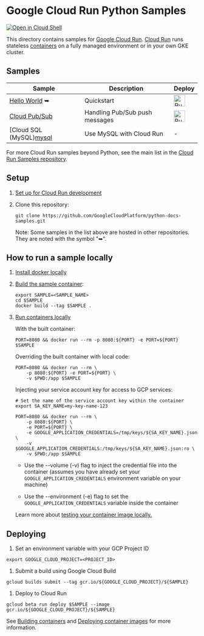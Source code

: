# Google Cloud Run Python Samples

[![Open in Cloud Shell][shell_img]][shell_link]

[shell_img]: http://gstatic.com/cloudssh/images/open-btn.png
[shell_link]: https://console.cloud.google.com/cloudshell/open?git_repo=https://github.com/GoogleCloudPlatform/python-docs-samples&page=editor&open_in_editor=blog/README.md

This directory contains samples for [Google Cloud Run](https://cloud.run). [Cloud Run][run_docs] runs stateless [containers](https://cloud.google.com/containers/) on a fully managed environment or in your own GKE cluster.

## Samples

|           Sample                |        Description       |     Deploy    |
| ------------------------------- | ------------------------ | ------------- |
|[Hello World][helloworld]&nbsp;&#10149; | Quickstart | [<img src="https://storage.googleapis.com/cloudrun/button.svg" alt="Run on Google Cloud" height="30">][run_button_helloworld] |
|[Cloud Pub/Sub][pubsub] | Handling Pub/Sub push messages | [<img src="https://storage.googleapis.com/cloudrun/button.svg" alt="Run on Google Cloud" height="30">][run_button_pubsub] |
|[Cloud SQL (MySQL)[mysql]        | Use MySQL with Cloud Run |      -        |

For more Cloud Run samples beyond Python, see the main list in the [Cloud Run Samples repository](https://github.com/GoogleCloudPlatform/cloud-run-samples).

## Setup

1. [Set up for Cloud Run development](https://cloud.google.com/run/docs/setup)

2. Clone this repository:

    ```
    git clone https://github.com/GoogleCloudPlatform/python-docs-samples.git
    ```

    Note: Some samples in the list above are hosted in other repositories. They are noted with the symbol "&#10149;".


## How to run a sample locally

1. [Install docker locally](https://docs.docker.com/install/)

2. [Build the sample container](https://cloud.google.com/run/docs/building/containers#building_locally_and_pushing_using_docker):

    ```
    export SAMPLE=<SAMPLE_NAME>
    cd $SAMPLE
    docker build --tag $SAMPLE .
    ```

3. [Run containers locally](https://cloud.google.com/run/docs/testing/local)

    With the built container:

    ```
    PORT=8080 && docker run --rm -p 8080:${PORT} -e PORT=${PORT} $SAMPLE
    ```

    Overriding the built container with local code:

    ```
    PORT=8080 && docker run --rm \
        -p 8080:${PORT} -e PORT=${PORT} \
        -v $PWD:/app $SAMPLE
    ```

    Injecting your service account key for access to GCP services:

    ```
    # Set the name of the service account key within the container
    export SA_KEY_NAME=my-key-name-123

    PORT=8080 && docker run --rm \
        -p 8080:${PORT} \
        -e PORT=${PORT} \
        -e GOOGLE_APPLICATION_CREDENTIALS=/tmp/keys/${SA_KEY_NAME}.json \
        -v $GOOGLE_APPLICATION_CREDENTIALS:/tmp/keys/${SA_KEY_NAME}.json:ro \
        -v $PWD:/app $SAMPLE
    ```

    * Use the --volume (-v) flag to inject the credential file into the container
      (assumes you have already set your `GOOGLE_APPLICATION_CREDENTIALS`
      environment variable on your machine)

    * Use the --environment (-e) flag to set the `GOOGLE_APPLICATION_CREDENTIALS`
      variable inside the container

    Learn more about [testing your container image locally.][testing]

## Deploying

1. Set an environment variable with your GCP Project ID
```
export GOOGLE_CLOUD_PROJECT=<PROJECT_ID>
```

1. Submit a build using Google Cloud Build
```
gcloud builds submit --tag gcr.io/${GOOGLE_CLOUD_PROJECT}/${SAMPLE}
```

1. Deploy to Cloud Run
```
gcloud beta run deploy $SAMPLE --image gcr.io/${GOOGLE_CLOUD_PROJECT}/${SAMPLE}
```

See [Building containers][run_build] and [Deploying container images][run_deploy]
for more information.

[run_docs]: https://cloud.google.com/run/docs/
[run_build]: https://cloud.google.com/run/docs/building/containers
[run_deploy]: https://cloud.google.com/run/docs/deploying
[helloworld]: https://github.com/knative/docs/tree/master/docs/serving/samples/hello-world/helloworld-python
[pubsub]: pubsub/
[mysql]: ../cloud-sql/mysql/sqlalchemy
[run_button_helloworld]: https://console.cloud.google.com/cloudshell/editor?shellonly=true&cloudshell_image=gcr.io/cloudrun/button&cloudshell_git_repo=https://github.com/knative/docs&cloudshell_working_dir=docs/serving/samples/hello-world/helloworld-python
[run_button_pubsub]: https://console.cloud.google.com/cloudshell/editor?shellonly=true&cloudshell_image=gcr.io/cloudrun/button&cloudshell_git_repo=https://github.com/GoogleCloudPlatform/python-docs-samples&cloudshell_working_dir=run/pubsub
[testing]: https://cloud.google.com/run/docs/testing/local#running_locally_using_docker_with_access_to_services
